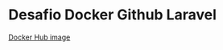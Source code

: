 # Desafio Docker Github Laravel


[Docker Hub image](https://hub.docker.com/repository/docker/murilloc/fullcycle1)
